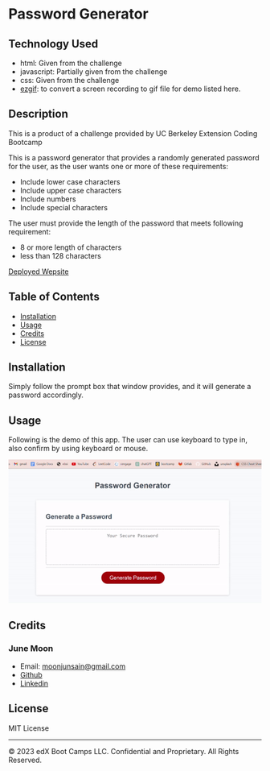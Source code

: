 # Password Generator

## Technology Used
- html: Given from the challenge
- javascript: Partially given from the challenge
- css: Given from the challenge
- [ezgif](https://ezgif.com/): to convert a screen recording to gif file for demo listed here.

## Description 
This is a product of a challenge provided by UC Berkeley Extension Coding Bootcamp

This is a password generator that provides a randomly generated password for the user, as the user wants one or more of these requirements:
- Include lower case characters
- Include upper case characters
- Include numbers
- Include special characters

The user must provide the length of the password that meets following requirement:
- 8 or more length of characters
- less than 128 characters

[Deployed Wepsite](https://moonjunsain.github.io/password-generator/)



## Table of Contents


* [Installation](#installation)
* [Usage](#usage)
* [Credits](#credits)
* [License](#license)


## Installation

Simply follow the prompt box that window provides, and it will generate a password accordingly.


## Usage 

Following is the demo of this app.
The user can use keyboard to type in, also confirm by using keyboard or mouse.

![demo](./pwGenerator-demo.gif)



## Credits

### June Moon
- Email: moonjunsain@gmail.com
- [Github](https://github.com/moonjunsain)
- [Linkedin](https://www.linkedin.com/in/june-moon-940538280/)


## License

MIT License

---


© 2023 edX Boot Camps LLC. Confidential and Proprietary. All Rights Reserved.